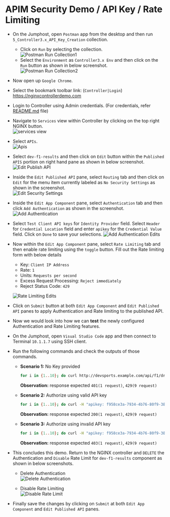 # APIM Security Demo / API Key / Rate Limiting

- On the Jumphost, open `Postman` app from the desktop and then run `5_Controller3.x_API_Key_Creation` collection.
  - Click on `Run` by selecting the collection.<br> 
  ![Postman Run Collection1](Media/Security/01_Security_postman1.png)
  - Select the `Environment` as `Controller3.x Env` and then click on the `Run` button as shown in below screenshot.<br>
    ![Postman Run Collection2](Media/Security/02_Security_postman2.png)

- Now open up `Google Chrome`.

- Select the bookmark toolbar link: (`Controller|Login`) https://nginxcontrollerdemo.com 

- Login to Controller using Admin credentials. (For credentials, refer [README.md](../README.md#demo-environment-related-credentials) file)

- Navigate to `Services` view within Controller by clicking on the top right NGINX button.<br>
![services view](Media/01_Controller_Services_view.png)

- Select `APIs`.<br> 
  ![Apis](Media/03_Controller_Services_API.png)

- Select `dev-f1-results` and then click on `Edit` button within the `Published APIS` portion on right hand pane as shown in below screenshot.<br>
  ![Edit Publish API](Media/Security/03_Security_edit_publish_api.png)

- Inside the `Edit Published API` pane, select `Routing` tab and then click on `Edit` for the menu item currently labeled as `No Security Settings` as shown in the screenshot.<br>
  ![Edit Security Settings](Media/Security/04_Security_edit_security_settings.png)

- Inside the `Edit App Component` pane, select `Authentication` tab and then click `Add Authentication` as shown in the screenshot.<br>
  ![Add Authentication](Media/Security/05_Security_add_authentication.png)

- Select `Test Client API keys` for `Identity Provider` field. Select `Header` for `Credential Location` field and enter `apikey` for the `Credential Value` field. Click on `Done` to save your selections.
![Add Authentication Edits](Media/Security/06_Security_add_auth_edits.png)

- Now within the `Edit App Component` pane, select `Rate Limiting` tab and then enable rate limiting using the `toggle` button. Fill out the Rate limiting form with below details
  - Key: `Client IP Address`
  - Rate: `1`
  - Units: `Requests per second`
  - Excess Request Processing: `Reject immediately`
  - Reject Status Code: `429`
  
  ![Rate Limiting Edits](Media/Security/07_Security_Rate_Limiting.png)

- Click on `Submit` button at both `Edit App Component` and `Edit Published API` panes to apply Authentication and Rate limiting to the published API.

- Now we would look into how we can  **test** the newly configured Authentication and Rate Limiting features.

- On the Jumphost, open `Visual Studio Code` app and then connect to Terminal `10.1.1.7` using SSH client.

- Run the following commands and check the outputs of those commands.
    - **Scenario 1:** No Key provided
        ```bash
        for i in {1..10}; do curl http://devsports.example.com/api/f1/drivers; done
        ```
        **Observation:** response expected `401(1 request)`, `429(9 request)`

    - **Scenario 2:** Authorize using valid API key
        ```bash
        for i in {1..10}; do curl -H "apikey: f958ce3a-7934-4b76-80f9-38bd3a14e722" http://devsports.example.com/api/f1/drivers; done
        ```
        **Observation:** response expected `200(1 request)`, `429(9 request)`

    - **Scenario 3:** Authorize using invalid API key
        ```bash
        for i in {1..10}; do curl -H "apikey: f958ce3a-7934-4b76-80f9-38bd3a14e722x" http://devsports.example.com/api/f1/drivers; done
        ```
        **Observation:** response expected `403(1 request)`, `429(9 request)`
  
- This concludes this demo. Return to the NGINX controller and `DELETE` the Authentication and `Disable` Rate Limit for `dev-f1-results` component as shown in below screenshots.
    - Delete Authentication<br>
    ![Delete Authentication](Media/Security/08_Security_Delete_Auth.png)

    - Disable Rate Limiting<br>
    ![Disable Rate Limit](Media/Security/09_Security_Disable_ratelimit.png)

- Finally save the changes by clicking on `Submit` at both `Edit App Component` and `Edit Published API` panes.